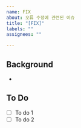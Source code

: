 ```yaml
---
name: FIX
about: 오류 수정에 관련된 이슈
title: "[FIX]"
labels: ""
assignees: ""

---
```


## Background
-

## To Do
- [ ] To do 1
- [ ] To do 2